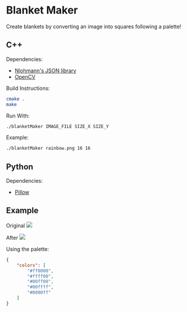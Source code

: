# Blanket Maker

Create blankets by converting an image into squares following a palette!

## C++
Dependencies:
- [Nlohmann's JSON library](https://github.com/nlohmann/json)
- [OpenCV](https://opencv.org/)

Build Instructions:
```bash
cmake .
make
```

Run With:
```bash
./blanketMaker IMAGE_FILE SIZE_X SIZE_Y
```

Example:
```bash
./blanketMaker rainbow.png 16 16
```

## Python

Dependencies:
- [Pillow](https://github.com/python-pillow/Pillow/)

## Example
Original
![][original]

After
![][output]

Using the palette:
```json
{
	"colors": [
		"#ff0000",
		"#ffff00",
		"#00ff00",
		"#00ffff",
		"#0000ff"
	]
}
```
[original]: <https://media.discordapp.net/attachments/1202064667799724065/1202067164140408903/rainbow.png>
[output]: <https://media.discordapp.net/attachments/1202064667799724065/1202067164442669086/bar.png>
